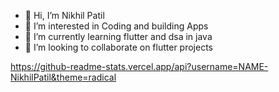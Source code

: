 - 👋 Hi, I’m Nikhil Patil
- 👀 I’m interested in Coding and building Apps
- 🌱 I’m currently learning flutter and dsa in java
- 💞️ I’m looking to collaborate on flutter projects

https://github-readme-stats.vercel.app/api?username=NAME-NikhilPatil&theme=radical
<!---
NAME-NikhilPatil/NAME-NikhilPatil is a ✨ special ✨ repository because its `README.md` (this file) appears on your GitHub profile.
You can click the Preview link to take a look at your changes.
--->
